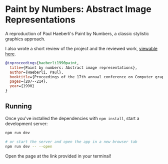 # Paint by Numbers: Abstract Image Representations

A reproduction of Paul Haeberli's Paint by Numbers, a classic stylistic graphics approach.

I also wrote a short review of the project and the reviewed work, [viewable here](https://github.com/matthewCmatt/paint-by-numbers/blob/main/MiniProject.pdf).

```bibtex
@inproceedings{haeberli1990paint,
  title={Paint by numbers: Abstract image representations},
  author={Haeberli, Paul},
  booktitle={Proceedings of the 17th annual conference on Computer graphics and interactive techniques},
  pages={207--214},
  year={1990}
}
```

## Running

Once you've installed the dependencies with `npm install`, start a development server:

```bash
npm run dev

# or start the server and open the app in a new browser tab
npm run dev -- --open
```

Open the page at the link provided in your terminal!
